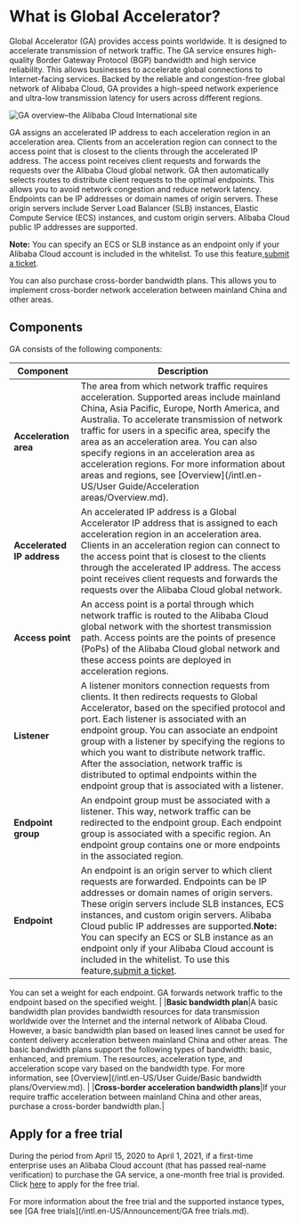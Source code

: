 # What is Global Accelerator?

Global Accelerator \(GA\) provides access points worldwide. It is designed to accelerate transmission of network traffic. The GA service ensures high-quality Border Gateway Protocol \(BGP\) bandwidth and high service reliability. This allows businesses to accelerate global connections to Internet-facing services. Backed by the reliable and congestion-free global network of Alibaba Cloud, GA provides a high-speed network experience and ultra-low transmission latency for users across different regions.

![GA overview–the Alibaba Cloud International site](https://static-aliyun-doc.oss-accelerate.aliyuncs.com/assets/img/en-US/5323839951/p84077.png)

GA assigns an accelerated IP address to each acceleration region in an acceleration area. Clients from an acceleration region can connect to the access point that is closest to the clients through the accelerated IP address. The access point receives client requests and forwards the requests over the Alibaba Cloud global network. GA then automatically selects routes to distribute client requests to the optimal endpoints. This allows you to avoid network congestion and reduce network latency. Endpoints can be IP addresses or domain names of origin servers. These origin servers include Server Load Balancer \(SLB\) instances, Elastic Compute Service \(ECS\) instances, and custom origin servers. Alibaba Cloud public IP addresses are supported.

**Note:** You can specify an ECS or SLB instance as an endpoint only if your Alibaba Cloud account is included in the whitelist. To use this feature,[submit a ticket](https://workorder-intl.console.aliyun.com/?spm=5176.11182188.console-base-top.dworkorder.18ae4882n3v6ZW#/ticket/createIndex).

You can also purchase cross-border bandwidth plans. This allows you to implement cross-border network acceleration between mainland China and other areas.

## Components

GA consists of the following components:

|Component|Description|
|---------|-----------|
|**Acceleration area**|The area from which network traffic requires acceleration. Supported areas include mainland China, Asia Pacific, Europe, North America, and Australia. To accelerate transmission of network traffic for users in a specific area, specify the area as an acceleration area. You can also specify regions in an acceleration area as acceleration regions. For more information about areas and regions, see [Overview](/intl.en-US/User Guide/Acceleration areas/Overview.md). |
|**Accelerated IP address**|An accelerated IP address is a Global Accelerator IP address that is assigned to each acceleration region in an acceleration area. Clients in an acceleration region can connect to the access point that is closest to the clients through the accelerated IP address. The access point receives client requests and forwards the requests over the Alibaba Cloud global network.|
|**Access point**|An access point is a portal through which network traffic is routed to the Alibaba Cloud global network with the shortest transmission path. Access points are the points of presence \(PoPs\) of the Alibaba Cloud global network and these access points are deployed in acceleration regions.|
|**Listener**|A listener monitors connection requests from clients. It then redirects requests to Global Accelerator, based on the specified protocol and port. Each listener is associated with an endpoint group. You can associate an endpoint group with a listener by specifying the regions to which you want to distribute network traffic. After the association, network traffic is distributed to optimal endpoints within the endpoint group that is associated with a listener.|
|**Endpoint group**|An endpoint group must be associated with a listener. This way, network traffic can be redirected to the endpoint group. Each endpoint group is associated with a specific region. An endpoint group contains one or more endpoints in the associated region.|
|**Endpoint**|An endpoint is an origin server to which client requests are forwarded. Endpoints can be IP addresses or domain names of origin servers. These origin servers include SLB instances, ECS instances, and custom origin servers. Alibaba Cloud public IP addresses are supported.**Note:** You can specify an ECS or SLB instance as an endpoint only if your Alibaba Cloud account is included in the whitelist. To use this feature,[submit a ticket](https://workorder-intl.console.aliyun.com/?spm=5176.11182188.console-base-top.dworkorder.18ae4882n3v6ZW#/ticket/createIndex).

You can set a weight for each endpoint. GA forwards network traffic to the endpoint based on the specified weight. |
|**Basic bandwidth plan**|A basic bandwidth plan provides bandwidth resources for data transmission worldwide over the Internet and the internal network of Alibaba Cloud. However, a basic bandwidth plan based on leased lines cannot be used for content delivery acceleration between mainland China and other areas. The basic bandwidth plans support the following types of bandwidth: basic, enhanced, and premium. The resources, acceleration type, and acceleration scope vary based on the bandwidth type. For more information, see [Overview](/intl.en-US/User Guide/Basic bandwidth plans/Overview.md). |
|**Cross-border acceleration bandwidth plans**|If your require traffic acceleration between mainland China and other areas, purchase a cross-border bandwidth plan.|

## Apply for a free trial

During the period from April 15, 2020 to April 1, 2021, if a first-time enterprise uses an Alibaba Cloud account \(that has passed real-name verification\) to purchase the GA service, a one-month free trial is provided. Click [here](https://page-intl.aliyun.com/form/act857014000/index.htm) to apply for the free trial.

For more information about the free trial and the supported instance types, see [GA free trials](/intl.en-US/Announcement/GA free trials.md).

